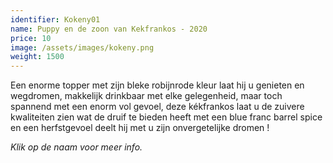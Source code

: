 ```yaml
---
identifier: Kokeny01
name: Puppy en de zoon van Kekfrankos - 2020
price: 10
image: /assets/images/kokeny.png
weight: 1500
---
```

Een enorme topper met zijn bleke robijnrode kleur laat hij u genieten en wegdromen, makkelijk drinkbaar met elke gelegenheid, maar toch spannend met een enorm vol gevoel, deze kékfrankos laat u de zuivere kwaliteiten zien wat de druif te bieden heeft met een blue franc barrel spice en een herfstgevoel deelt hij met u zijn onvergetelijke dromen !  

*Klik op de naam voor meer info.*
